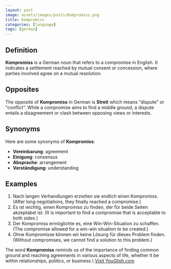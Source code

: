 ```yaml
---
layout: post
image: assets/images/posts/Kompromiss.png
title: Kompromiss
categories: [language]
tags: [german]
---
```


## Definition

**Kompromiss** is a German noun that refers to a compromise in English. It indicates a settlement reached by mutual consent or concession, where parties involved agree on a mutual resolution. 

## Opposites

The opposite of **Kompromiss** in German is **Streit** which means "dispute" or "conflict". While a compromise aims to find a middle ground, a dispute entails a disagreement or clash between opposing views or interests.

## Synonyms

Here are some synonyms of **Kompromiss**:

- **Vereinbarung**: agreement
- **Einigung**: consensus
- **Absprache**: arrangement
- **Verständigung**: understanding

## Examples

1. Nach langen Verhandlungen erzielten sie endlich einen Kompromiss. (After long negotiations, they finally reached a compromise.)
2. Es ist wichtig, einen Kompromiss zu finden, der für beide Seiten akzeptabel ist. (It is important to find a compromise that is acceptable to both sides.)
3. Der Kompromiss ermöglichte es, eine Win-Win-Situation zu schaffen. (The compromise allowed for a win-win situation to be created.)
4. Ohne Kompromisse können wir keine Lösung für dieses Problem finden. (Without compromises, we cannot find a solution to this problem.)

The word **Kompromiss** reminds us of the importance of finding common ground and reaching agreements in various aspects of life, whether it be within relationships, politics, or business.\ <a id="yg-widget-0" class="youglish-widget" data-query="Kompromiss" data-lang="german" data-components="8412" data-auto-start="0" data-bkg-color="theme_light" data-title="How%20to%20pronounce%20Kompromiss%20in%20German"  rel="nofollow" href="https://youglish.com">Visit YouGlish.com</a><script async src="https://youglish.com/public/emb/widget.js" charset="utf-8"></script>